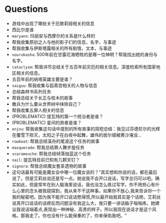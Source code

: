 # Questions

- 游戏中出现了哪些关于厄歌莉娅相关的信息
- 西比尔是谁
- `maryann`: 玛丽安与西摩尔的关系是什么样的
- 帮我收集原初之人与他的影子们的信息，名字，与事迹
- 帮我收集与伊斯塔露相关的所有剧情，文本，与事迹
- `vourukasha`: 500年前在甘露花海牺牲的是哪一位神明？帮我找出她的身份与名字。
- `cataclysm`: 帮我详尽总结关于五百年前灾厄的相关信息。深度检索所有国家地区相关的信息。
- 五百年前的纳塔英雄主要是谁？
- `saiguu`: 帮我收集与狐斋宫相关的人物与信息
- 总结森林书系列任务
- 帮我总结关于长正与桂木的故事
- 散兵为什么要从世界树中抹除自己？
- 帮我收集五罪人相关的信息
- (PROBLEMATIC) 提瓦特的第一个统治者是谁？
- (PROBLEMATIC) 星间的旅者是谁？
- `enjou`: 帮我收集这句话中提到的所有故事的简短总结：我见过芬德尼尔的光辉在覆雪下陨灭，太阳之子在白夜中起舞，雄伟的居尔城被黄沙淹没…
- `rowboat`: 帮我总结溪舟的尾波这个任务的故事
- `masquerade`: 帮我总结罪人舞步旋任务
- `scaramouche`: 帮我总结倾落伽蓝这个任务
- `nail`: 提瓦特目前已知有几颗天钉？
- `signora`: 帮我总结魔女套圣遗物的故事
- 这句话最有可能是魔女会中哪一位魔女说的？"其实想和你说的话，都在最后说了。但是艾莉丝说还是写一点。她说我不会开口说话，写字总归可以吧。确实如此，但是常年在别人脑海里说话，我也没怎么练过写字。你不用担心有什么心里的念头被我窥探到，我从来不干这种事。如果你不放心,我来告诉你一个我的秘密吧。因为我不能开口说话憋得慌,所以最开始我其实是个话痨。艾莉丝说真开口说话的话痨反而问题没有我这么大，我只要一讲话脑子嗡嗡疼。她建议我说话端着点,表现出一种神秘、高贵的样子。所以我现在说话才是这个风格。那我走了。你也没有什么能保重的了，你来保佑我吧。"
